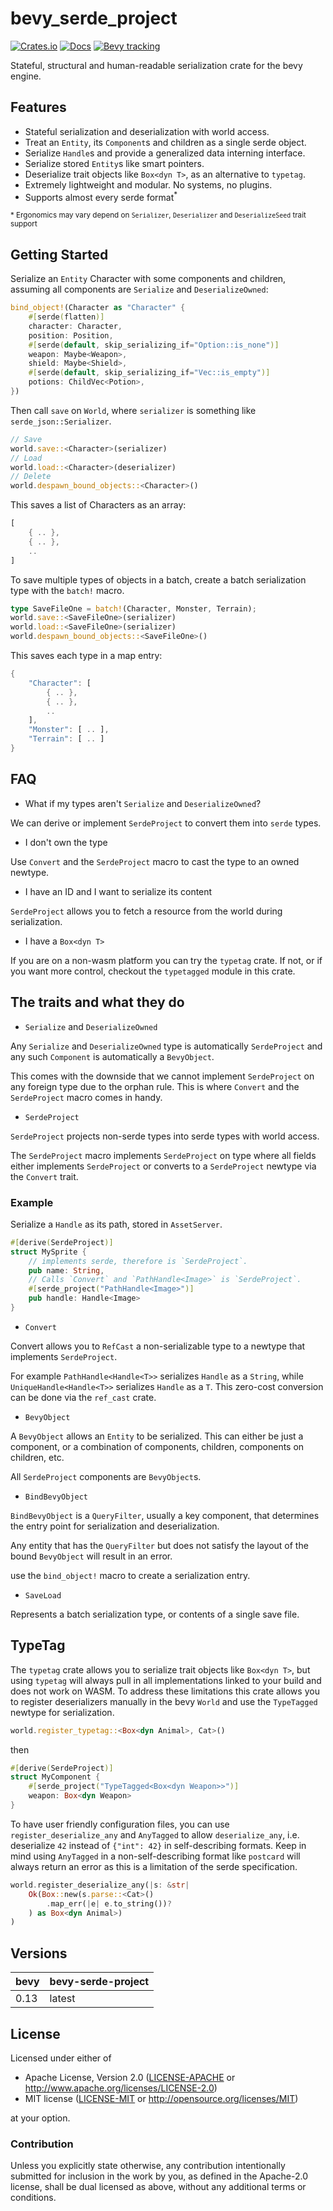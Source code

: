 # bevy_serde_project

[![Crates.io](https://img.shields.io/crates/v/bevy_serde_project.svg)](https://crates.io/crates/bevy_serde_project)
[![Docs](https://docs.rs/bevy_serde_project/badge.svg)](https://docs.rs/bevy_serde_project/latest/bevy_serde_project/)
[![Bevy tracking](https://img.shields.io/badge/Bevy%20tracking-released%20version-lightblue)](https://bevyengine.org/learn/book/plugin-development/)

Stateful, structural and human-readable serialization crate for the bevy engine.

## Features

* Stateful serialization and deserialization with world access.
* Treat an `Entity`, its `Component`s and children as a single serde object.
* Serialize `Handle`s and provide a generalized data interning interface.
* Serialize stored `Entity`s like smart pointers.
* Deserialize trait objects like `Box<dyn T>`, as an alternative to `typetag`.
* Extremely lightweight and modular. No systems, no plugins.
* Supports almost every serde format<sup>*</sup>

<sub>* Ergonomics may vary depend on `Serializer`, `Deserializer` and `DeserializeSeed` trait support</sub>

## Getting Started

Serialize an `Entity` Character with some components and children,
assuming all components are `Serialize` and `DeserializeOwned`:

```rust
bind_object!(Character as "Character" {
    #[serde(flatten)]
    character: Character,
    position: Position,
    #[serde(default, skip_serializing_if="Option::is_none")]
    weapon: Maybe<Weapon>,
    shield: Maybe<Shield>,
    #[serde(default, skip_serializing_if="Vec::is_empty")]
    potions: ChildVec<Potion>,
})
```

Then call `save` on `World`, where `serializer` is something like `serde_json::Serializer`.

```rust
// Save
world.save::<Character>(serializer)
// Load
world.load::<Character>(deserializer)
// Delete
world.despawn_bound_objects::<Character>()
```

This saves a list of Characters as an array:

```rust
[
    { .. },
    { .. },
    ..
]
```

To save multiple types of objects in a batch, create a batch serialization type with the `batch!` macro.

```rust
type SaveFileOne = batch!(Character, Monster, Terrain);
world.save::<SaveFileOne>(serializer)
world.load::<SaveFileOne>(serializer)
world.despawn_bound_objects::<SaveFileOne>()
```

This saves each type in a map entry:

```rust
{
    "Character": [ 
        { .. },
        { .. },
        ..
    ],
    "Monster": [ .. ],
    "Terrain": [ .. ]
}
```

## FAQ

* What if my types aren't `Serialize` and `DeserializeOwned`?

We can derive or implement `SerdeProject` to convert them into `serde` types.

* I don't own the type

Use `Convert` and the `SerdeProject` macro to cast the type to an owned newtype.

* I have an ID and I want to serialize its content

`SerdeProject` allows you to fetch a resource from the world during serialization.

* I have a `Box<dyn T>`

If you are on a non-wasm platform you can try the `typetag` crate. If not,
or if you want more control, checkout the `typetagged` module in this crate.

## The traits and what they do

* `Serialize` and `DeserializeOwned`

Any `Serialize` and `DeserializeOwned` type is automatically `SerdeProject` and
any such `Component` is automatically a `BevyObject`.

This comes with the downside that we cannot implement `SerdeProject` on any foreign
type due to the orphan rule.
This is where `Convert` and the `SerdeProject`
macro comes in handy.

* `SerdeProject`

`SerdeProject` projects non-serde types into serde types with world access.

The `SerdeProject` macro implements
`SerdeProject` on type where all fields either implements `SerdeProject` or converts
to a `SerdeProject` newtype via the `Convert` trait.

### Example

Serialize a `Handle` as its path, stored in `AssetServer`.

```rust
#[derive(SerdeProject)]
struct MySprite {
    // implements serde, therefore is `SerdeProject`.
    pub name: String,
    // Calls `Convert` and `PathHandle<Image>` is `SerdeProject`.
    #[serde_project("PathHandle<Image>")]
    pub handle: Handle<Image>
}
```

* `Convert`

Convert allows you to `RefCast` a non-serializable type
to a newtype that implements `SerdeProject`.

For example `PathHandle<Handle<T>>` serializes `Handle` as a `String`, while
`UniqueHandle<Handle<T>>` serializes `Handle` as a `T`.
This zero-cost conversion can be done via the `ref_cast` crate.

* `BevyObject`

A `BevyObject` allows an `Entity` to be serialized. This can either be just a component,
or a combination of components, children, components on children, etc.

All `SerdeProject` components are `BevyObject`s.

* `BindBevyObject`

`BindBevyObject` is a `QueryFilter`, usually a key component,
that determines the entry point for serialization and deserialization.

Any entity that has the `QueryFilter` but does not satisfy the layout of the bound `BevyObject`
will result in an error.

use the `bind_object!` macro to create a serialization entry.

* `SaveLoad`

Represents a batch serialization type, or contents of a single save file.

## TypeTag

The `typetag` crate allows you to serialize trait objects like `Box<dyn T>`,
but using `typetag` will always
pull in all implementations linked to your build and does not work on WASM.
To address these limitations this crate allows you to register deserializers manually
in the bevy `World` and use the `TypeTagged` newtype for serialization.

```rust
world.register_typetag::<Box<dyn Animal>, Cat>()
```

then

```rust
#[derive(SerdeProject)]
struct MyComponent {
    #[serde_project("TypeTagged<Box<dyn Weapon>>")]
    weapon: Box<dyn Weapon>
}
```

To have user friendly configuration files,
you can use `register_deserialize_any` and `AnyTagged` to allow `deserialize_any`, i.e.
deserialize `42` instead of `{"int": 42}` in self-describing formats.
Keep in mind using `AnyTagged` in a non-self-describing format like `postcard` will always return an error
as this is a limitation of the serde specification.

```rust
world.register_deserialize_any(|s: &str| 
    Ok(Box::new(s.parse::<Cat>()
        .map_err(|e| e.to_string())?
    ) as Box<dyn Animal>)
)
```

## Versions

| bevy | bevy-serde-project |
|------|--------------------|
| 0.13 | latest             |

## License

Licensed under either of

* Apache License, Version 2.0 ([LICENSE-APACHE](LICENSE-APACHE) or <http://www.apache.org/licenses/LICENSE-2.0>)
* MIT license ([LICENSE-MIT](LICENSE-MIT) or <http://opensource.org/licenses/MIT>)

at your option.

### Contribution

Unless you explicitly state otherwise, any contribution intentionally submitted
for inclusion in the work by you, as defined in the Apache-2.0 license, shall be dual licensed as above, without any
additional terms or conditions.

